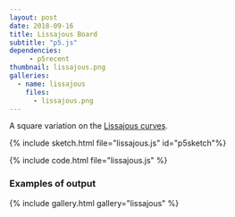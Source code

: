 ```yaml
---
layout: post
date: 2018-09-16
title: Lissajous Board
subtitle: "p5.js"
dependencies:
     - p5recent
thumbnail: lissajous.png
galleries:
  - name: lissajous
    files:
      - lissajous.png
---
```


A square variation on the
[Lissajous curves](https://en.wikipedia.org/wiki/Lissajous_curve).

{% include sketch.html file="lissajous.js" id="p5sketch"%}

{% include code.html file="lissajous.js" %}


### Examples of output

{% include gallery.html gallery="lissajous" %}

